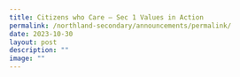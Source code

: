 ```yaml
---
title: Citizens who Care – Sec 1 Values in Action
permalink: /northland-secondary/announcements/permalink/
date: 2023-10-30
layout: post
description: ""
image: ""
---
```

